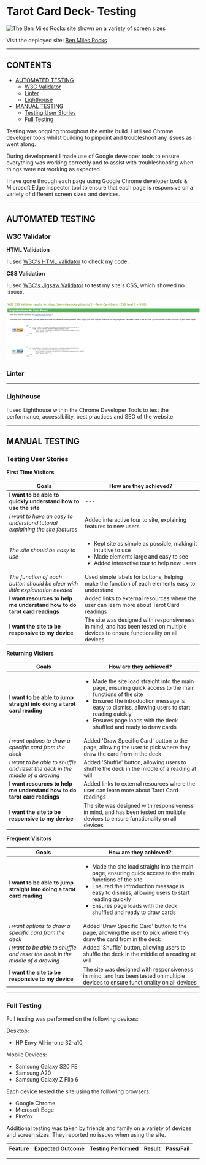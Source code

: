 # Tarot Card Deck-  Testing

![The Ben Miles Rocks site shown on a variety of screen sizes](/assets/documentation/pages/home-1.png)

Visit the deployed site: [Ben Miles Rocks](https://benmilesrocks.github.io/1---Ben-Miles-Rocks/index.html)

- - -

## CONTENTS

* [AUTOMATED TESTING](#automated-testing)
  * [W3C Validator](#w3c-validator)
  * [Linter](#linter)
  * [Lighthouse](#lighthouse)
* [MANUAL TESTING](#manual-testing)
  * [Testing User Stories](#testing-user-stories)
  * [Full Testing](#full-testing)

Testing was ongoing throughout the entire build. I utilised Chrome developer tools whilst building to pinpoint and troubleshoot any issues as I went along.

During development I made use of Google developer tools to ensure everything was working correctly and to assist with troubleshooting when things were not working as expected.

I have gone through each page using Google Chrome developer tools & Microsoft Edge inspector tool to ensure that each page is responsive on a variety of different screen sizes and devices.

- - -

## AUTOMATED TESTING

### W3C Validator

**HTML Validation**

I used [W3C's HTML validator](https://validator.w3.org/) to check my code.

**CSS Validation**

I used [W3C's Jigsaw Validator](https://jigsaw.w3.org/css-validator/) to test my site's CSS, which showed no issues.


![W3C Jigsaw Validation](/assets/testing/validation/css-validation.png)

### Linter

- - -

### Lighthouse

I used Lighthouse within the Chrome Developer Tools to test the performance, accessibility, best practices and SEO of the website.

- - -

## MANUAL TESTING

### Testing User Stories

**First Time Visitors**

| **Goals** | **How are they achieved?** |
| --- | --- |
| **I want to be able to quickly understand how to use the site** | --- |
| *I want to have an easy to understand tutorial explaining the site features* | Added interactive tour to site, explaining features to new users |
| *The site should be easy to use* | <ul><li>Kept site as simple as possible, making it intuitive to use</li> <li>Made elements large and easy to see</li> <li>Added interactive tour to help new users</li></ul>|
| *The function of each button should be clear with little explaination needed* | Used simple labels for buttons, helping make the function of each elements easy to understand |
| **I want resources to help me understand how to do tarot card readings** | Added links to external resources where the user can learn more about Tarot Card readings |
| **I want the site to be responsive to my device** | The site was designed with responsiveness in mind, and has been tested on multiple devices to ensure functionality on all devices |


**Returning Visitors**

| **Goals** | **How are they achieved?** |
| --- | --- |
| **I want to be able to jump straight into doing a tarot card reading** | <ul><li>Made the site load straight into the main page, ensuring quick access to the main functions of the site</li> <li>Ensured the introduction message is easy to dismiss, allowing users to start reading quickly</li> <li>Ensures page loads with the deck shuffled and ready to draw cards</li></ul> |
| *I want options to draw a specific card from the deck* | Added 'Draw Specific Card' button to the page, allowing the user to pick where they draw the card from in the deck |
| *I want to be able to shuffle and reset the deck in the middle of a drawing* | Added 'Shuffle' button, allowing users to shuffle the deck in the middle of a reading at will |
| **I want resources to help me understand how to do tarot card readings** | Added links to external resources where the user can learn more about Tarot Card readings |
| **I want the site to be responsive to my device** | The site was designed with responsiveness in mind, and has been tested on multiple devices to ensure functionality on all devices |


**Frequent Visitors**

| **Goals** | **How are they achieved?** |
| --- | --- |
| **I want to be able to jump straight into doing a tarot card reading** | <ul><li>Made the site load straight into the main page, ensuring quick access to the main functions of the site</li> <li>Ensured the introduction message is easy to dismiss, allowing users to start reading quickly</li> <li>Ensures page loads with the deck shuffled and ready to draw cards</li></ul> |
| *I want options to draw a specific card from the deck* | Added 'Draw Specific Card' button to the page, allowing the user to pick where they draw the card from in the deck |
| *I want to be able to shuffle and reset the deck in the middle of a drawing* | Added 'Shuffle' button, allowing users to shuffle the deck in the middle of a reading at will |
| **I want the site to be responsive to my device** | The site was designed with responsiveness in mind, and has been tested on multiple devices to ensure functionality on all devices |


- - -

### Full Testing

Full testing was performed on the following devices:

Desktop:
<ul><li>HP Envy All-in-one 32-a10</li></ul>

Mobile Devices:

<ul>
<li>Samsung Galaxy S20 FE</li>
<li>Samsung A20</li>
<li>Samsung Galaxy Z Flip 6</li>
</ul>


Each device tested the site using the following browsers:

* Google Chrome
* Microsoft Edge
* Firefox

Additional testing was taken by friends and family on a variety of devices and screen sizes. They reported no issues when using the site.


| **Feature** | **Expected Outcome** | **Testing Performed** | **Result** | **Pass/Fail** |
| --- | --- | ---- | --- | --- |


- - -